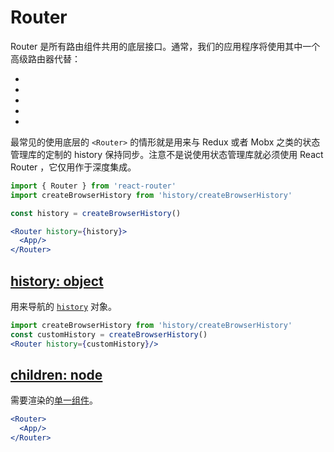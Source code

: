 # Router

Router 是所有路由组件共用的底层接口。通常，我们的应用程序将使用其中一个高级路由器代替：

- <BrowserRouter>
- <HashRouter>
- <MemoryRouter>
- <NativeRouter>
- <StaticRouter>

最常见的使用底层的 `<Router>` 的情形就是用来与 Redux 或者 Mobx 之类的状态管理库的定制的 history 保持同步。注意不是说使用状态管理库就必须使用 React Router ，它仅用作于深度集成。

```jsx
import { Router } from 'react-router'
import createBrowserHistory from 'history/createBrowserHistory'

const history = createBrowserHistory()

<Router history={history}>
  <App/>
</Router>
```

## [history: object](https://react-router.docschina.org/native/api/Router/history-object)

用来导航的 [`history`](https://github.com/ReactTraining/history) 对象。

```jsx
import createBrowserHistory from 'history/createBrowserHistory' 
const customHistory = createBrowserHistory() 
<Router history={customHistory}/>
```

## [children: node](https://react-router.docschina.org/native/api/Router/children-node)

需要渲染的[单一组件](https://facebook.github.io/react/docs/react-api.html#react.children.only)。

```jsx
<Router>
  <App/>
</Router>
```